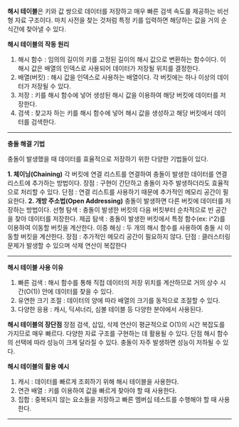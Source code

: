 **해시 테이블**은 키와 값 쌍으로 데이터를 저장하고 매우 빠른 검색 속도를 제공하는 비선형 자료 구조이다. 마치 사전을 찾는 것처럼 특정 키를 입력하면 해당하는 값을 거의 순식간에 찾아낼 수 있다.

**해시 테이블의 작동 원리**
1. 해시 함수 : 임의의 길이의 키를 고정된 길이의 해시 값으로 변환하는 함수이다. 이 해시 값은 배열의 인덱스로 사용되어 데이터가 저장될 위치를 결정한다.
2. 배열(버킷) : 해시 값을 인덱스로 사용하는 배열이다. 각 버킷에는 하나 이상의 데이터가 저장될 수 있다.
3. 저장 : 키를 해시 함수에 넣어 생성된 해시 값을 이용하여 해당 버킷에 데이터를 저장한다.
4. 검색 : 찾고자 하는 키를 해시 함수에 넣어 해시 값을 생성하고 해당 버킷에서 데이터를 검색한다.
--------------------------------------------------------------------------
**충돌 해결 기법**

충돌이 발생했을 때 데이터를 효율적으로 저장하기 위한 다양한 기법들이 있다.

**1. 체이닝(Chaining)**
	각 버킷에 연결 리스트를 연결하여 충돌이 발생한 데이터를 연결 리스트에 추가하는 방법이다.
	장점 : 구현이 간단하고 충돌이 자주 발생하더라도 효율적으로 처리할 수 있다.
	단점 : 연결 리스트를 사용하기 때문에 추가적인 메모리 공간이 필요한다.
**2. 개방 주소법(Open Addressing)**
	충돌이 발생하면 다른 버킷에 데이터를 저장하는 방법이다.
	선형 탐색 : 충돌이 발생한 버킷의 다음 버킷부터 순차적으로 빈 공간을 찾아 데이터를 저장한다.
	제곱 탐색 : 충돌이 발생한 버킷에서 특정 함수(ex: i^2)를 이용하여 이동할 버킷을 계산한다.
	이중 해싱 : 두 개의 해시 함수를 사용하여 충돌 시 이동할 버킷을 계산한다.
	장점 : 추가적인 메모리 공간이 필요하지 않다.
	단점 : 클러스터링 문제가 발생할 수 있으며 삭제 연산이 복잡한다

--------------------------------------------------------------------------

**해시 테이블 사용 이유**
1. 빠른 검색 : 해시 함수를 통해 직접 데이터의 저장 위치를 계산하므로 거의 상수 시간(O(1)) 안에 데이터를 찾을 수 있다.
2. 유연한 크기 조절 : 데이터의 양에 따라 배열의 크기를 동적으로 조절할 수 있다.
3. 다양한 응용 : 캐시, 딕셔너리, 심볼 테이블 등 다양한 분야에서 사용된다.

**해시 테이블의 장단점**
	장점 
    검색, 삽입, 삭제 연산이 평균적으로 O(1)의 시간 복잡도를 가지므로 매우 빠르다.
    다양한 자료 구조를 구현하는 데 활용될 수 있다.
	단점
    해시 함수의 선택에 따라 성능이 크게 달라질 수 있다.
    충돌이 자주 발생하면 성능이 저하될 수 있다.

 **해시 테이블의 활용 예시**
1. 캐시 : 데이터를 빠르게 조회하기 위해 해시 테이블을 사용한다.
2. 연관 배열 : 키를 이용하여 값을 빠르게 찾아야 할 때 사용한다.
3. 집합 : 중복되지 않는 요소들을 저장하고 빠른 멤버십 테스트를 수행해야 할 때 사용한다.
--------------------------------------------------------------------------


